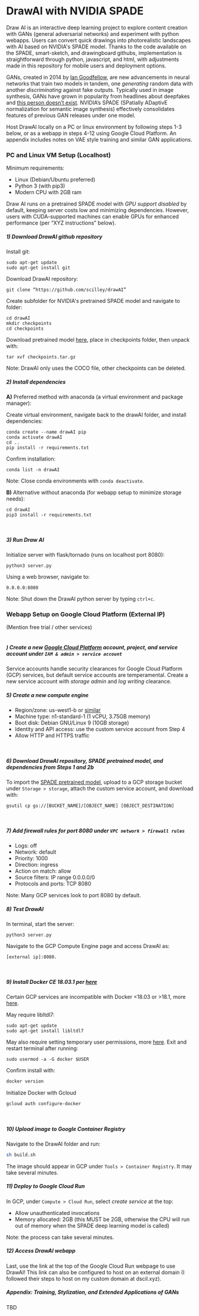 # DrawAI with NVIDIA SPADE

Draw AI is an interactive deep learning project to explore content creation with GANs (general adversarial networks) and experiment with python webapps.  Users can convert quick drawings into photorealistic landscapes with AI based on NVIDIA's SPADE model.  Thanks to the code available on the SPADE, smart-sketch, and drawingboard githubs, implementation is straightforward through python, javascript, and html, with adjustments made in this repository for mobile users and deployment options.  

GANs, created in 2014 by [Ian Goodfellow](https://arxiv.org/pdf/1406.2661.pdf), are new advancements in neural networks that train two models in tandem, one *generating* random data with another *discriminating* against fake outputs.  Typically used in image synthesis, GANs have grown in popularity from headlines about deepfakes and [this person doesn’t exist](https://thispersondoesnotexist.com/).  NVIDIA’s SPADE (SPatially ADaptivE normalization for semantic image synthesis) effectively consolidates features of previous GAN releases under one model.

Host DrawAI locally on a PC or linux environment by following steps 1-3 below, or as a webapp in steps 4-12 using Google Cloud Platform.  An appendix includes notes on VAE style training and similar GAN applications.
<br/>

### PC and Linux VM Setup (Localhost)

Minimum requirements:
- Linux (Debian/Ubuntu preferred)
- Python 3 (with pip3)
- Modern CPU with 2GB ram

Draw AI runs on a pretrained SPADE model with *GPU support disabled* by default, keeping server costs low and minimizing dependencies.  However, users with CUDA-supported machines can enable GPUs for enhanced performance (per “XYZ instructions” below).
<br/>

##### 1) Download DrawAI github repository

Install git:
```
sudo apt-get update
sudo apt-get install git
```

Download DrawAI repository:
```
git clone “https://github.com/scilley/drawAI”
```

Create subfolder for NVIDIA's pretrained SPADE model and navigate to folder:
```
cd drawAI
mkdir checkpoints
cd checkpoints
```

Download pretrained model [here]( https://drive.google.com/file/d/12gvlTbMvUcJewQlSEaZdeb2CdOB-b8kQ/view?usp=sharing), place in checkpoints folder, then unpack with:
```
tar xvf checkpoints.tar.gz
```
Note: DrawAI only uses the COCO file, other checkpoints can be deleted.
<br/>

##### 2) Install dependencies 

**A)** Preferred method with anaconda (a virtual environment and package manager):

Create virtual environment, navigate back to the drawAI folder, and install dependencies:
```
conda create --name drawAI pip
conda activate drawAI
cd ..
pip install -r requirements.txt 
```

Confirm installation:
```
conda list -n drawAI
```

Note: Close conda environments with `conda deactivate`.

**B)** Alternative without anaconda (for webapp setup to minimize storage needs):
```
cd drawAI
pip3 install -r requirements.txt
```
<br/>

##### 3) Run Draw AI

Initialize server with flask/tornado (runs on localhost port 8080):
```
python3 server.py
```

Using a web browser, navigate to:
```
0.0.0.0:8080
```

Note: Shut down the DrawAI python server by typing `ctrl+c`.

### Webapp Setup on Google Cloud Platform (External IP)

(Mention free trial / other services)  
<br/>

##### ) Create a new [Google Cloud Platform](https://cloud.google.com/) *account,* *project,* and *service account* under `IAM & admin > service account`  
Service accounts handle security clearances for Google Cloud Platform (GCP) services, but default service accounts are temperamental.  Create a new service account with *storage admin* and *log writing* clearance.
<br/>

##### 5) Create a new *compute engine* 
- Region/zone: us-west1-b or [similar](https://cloud.google.com/compute/docs/regions-zones/)
- Machine type: n1-standard-1 (1 vCPU, 3.75GB memory)
- Boot disk: Debian GNU/Linux 9 (10GB storage)
- Identity and API access: use the custom service account from Step 4
- Allow HTTP and HTTPS traffic
<br/>

##### 6) Download DrawAI repository, SPADE pretrained model, and dependencies from Steps 1 and 2b

To import the [SPADE pretrained model](https://drive.google.com/file/d/12gvlTbMvUcJewQlSEaZdeb2CdOB-b8kQ/view?usp=sharing), upload to a GCP storage bucket under `Storage > storage`, attach the custom service account, and download with:
```
gsutil cp gs://[BUCKET_NAME]/[OBJECT_NAME] [OBJECT_DESTINATION]
```
<br/>

##### 7) Add firewall rules for port 8080 under `VPC network > firewall rules`
- Logs: off
- Network: default
- Priority: 1000
- Direction: ingress
- Action on match: allow
- Source filters: IP range 0.0.0.0/0
- Protocols and ports: TCP 8080

Note: Many GCP services look to port 8080 by default.
<br/>

##### 8) Test DrawAI 

In terminal, start the server:
```
python3 server.py
```

Navigate to the GCP Compute Engine page and access DrawAI as:
```
[external ip]:8080.
```
<br/>

##### 9) Install Docker CE 18.03.1 per [here](https://docs.docker.com/install/linux/docker-ce/debian/#install-from-a-package)
Certain GCP services are incompatible with Docker <18.03 or >18.1, more [here]( https://cloud.google.com/container-registry/docs/advanced-authentication).

May require libltdl7:
```
sudo apt-get update
sudo apt-get install libltdl7
```

May also require setting temporary user permissions, more [here]( https://techoverflow.net/2017/03/01/solving-docker-permission-denied-while-trying-to-connect-to-the-docker-daemon-socket/).  Exit and restart terminal after running:
```
sudo usermod -a -G docker $USER
```

Confirm install with:
```bash
docker version
```

Initialize Docker with Gcloud
```bash
gcloud auth configure-docker
```
<br/>

##### 10) Upload image to Google Container Registry

Navigate to the DrawAI folder and run:
```bash
sh build.sh
```

The image should appear in GCP under `Tools > Container Registry`.  It may take several minutes.
<br/>

##### 11) Deploy to Google Cloud Run

In GCP, under `Compute > Cloud Run`, select *create service* at the top:
- Allow unauthenticated invocations
- Memory allocated: 2GB (this MUST be 2GB, otherwise the CPU will run out of memory when the SPADE deep learning model is called)

Note: the process can take several minutes.
<br/>

##### 12) Access DrawAI webapp
Last, use the link at the top of the Google Cloud Run webpage to use DrawAI!  This link can also be configured to host on an external domain (I followed their steps to host on my custom domain at dscil.xyz).

##### Appendix: Training, Stylization, and Extended Applications of GANs

TBD
